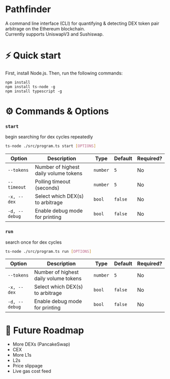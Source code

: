 # Pathfinder
A command line interface (CLI) for quantifying & detecting DEX token pair arbitrage on the Ethereum blockchain. <br/> Currently supports UniswapV3 and Sushiswap.

# ⚡️ Quick start
First, install Node.js. Then, run the following commands:
```
npm install
npm install ts-node -g
npm install typescript -g
```


# ⚙️ Commands & Options
### **`start`**

begin searching for dex cycles repeatedly
```bash
ts-node ./src/program.ts start [OPTIONS]
```
| Option | Description                                              | Type    | Default | Required? |
|--------|----------------------------------------------------------|---------|---------|-----------|
| `--tokens`    | Number of highest daily volume tokens             | `number`| `5`     | No        |
| `--timeout`   | Polling timeout (seconds)                         | `number`| `5`     | No        | 
| `-x, --dex`   | Select which DEX(s) to arbitrage                  | `bool`  | `false` | No        |
| `-d, --debug` | Enable debug mode for printing                    | `bool`  | `false` | No        |

### **`run`**

search once for dex cycles
```bash
ts-node ./src/program.ts run [OPTIONS]
```
| Option | Description                                              | Type    | Default | Required? |
|--------|----------------------------------------------------------|---------|---------|-----------|
| `--tokens`    | Number of highest daily volume tokens             | `number`| `5`     | No        |
| `-x, --dex`   | Select which DEX(s) to arbitrage                  | `bool`  | `false` | No        |
| `-d, --debug` | Enable debug mode for printing                    | `bool`  | `false` | No        |

# 🔮 Future Roadmap
- More DEXs (PancakeSwap)
- CEX
- More L1s
- L2s
- Price slippage
- Live gas cost feed
